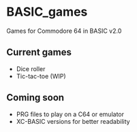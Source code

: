 # BASIC_games
Games for Commodore 64 in BASIC v2.0

## Current games

* Dice roller
* Tic-tac-toe (WIP)

## Coming soon

* PRG files to play on a C64 or emulator
* XC-BASIC versions for better readability
